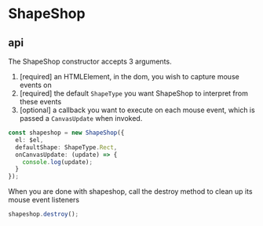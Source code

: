 # ShapeShop

## api

The ShapeShop constructor accepts 3 arguments.

1. [required] an HTMLElement, in the dom, you wish to capture mouse events on
2. [required] the default `ShapeType` you want ShapeShop to interpret from these events
3. [optional] a callback you want to execute on each mouse event, which is passed a `CanvasUpdate` when invoked.

```ts
const shapeshop = new ShapeShop({
  el: $el,
  defaultShape: ShapeType.Rect,
  onCanvasUpdate: (update) => {
    console.log(update);
  }
});
```

When you are done with shapeshop, call the destroy method to clean up its mouse event listeners

```ts
shapeshop.destroy();
```
